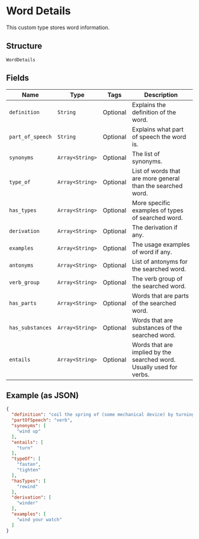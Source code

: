 
# Word Details

This custom type stores word information.

## Structure

`WordDetails`

## Fields

| Name | Type | Tags | Description |
|  --- | --- | --- | --- |
| `definition` | `String` | Optional | Explains the definition of the word. |
| `part_of_speech` | `String` | Optional | Explains what part of speech the word is. |
| `synonyms` | `Array<String>` | Optional | The list of synonyms. |
| `type_of` | `Array<String>` | Optional | List of words that are more general than the searched word. |
| `has_types` | `Array<String>` | Optional | More specific examples of types of searched word. |
| `derivation` | `Array<String>` | Optional | The derivation if any. |
| `examples` | `Array<String>` | Optional | The usage examples of word if any. |
| `antonyms` | `Array<String>` | Optional | List of antonyms for the searched word. |
| `verb_group` | `Array<String>` | Optional | The verb group of the searched word. |
| `has_parts` | `Array<String>` | Optional | Words that are parts of the searched word. |
| `has_substances` | `Array<String>` | Optional | Words that are substances of the searched word. |
| `entails` | `Array<String>` | Optional | Words that are implied by the searched word. Usually used for verbs. |

## Example (as JSON)

```json
{
  "definition": "coil the spring of (some mechanical device) by turning a stem",
  "partOfSpeech": "verb",
  "synonyms": [
    "wind up"
  ],
  "entails": [
    "turn"
  ],
  "typeOf": [
    "fasten",
    "tighten"
  ],
  "hasTypes": [
    "rewind"
  ],
  "derivation": [
    "winder"
  ],
  "examples": [
    "wind your watch"
  ]
}
```

